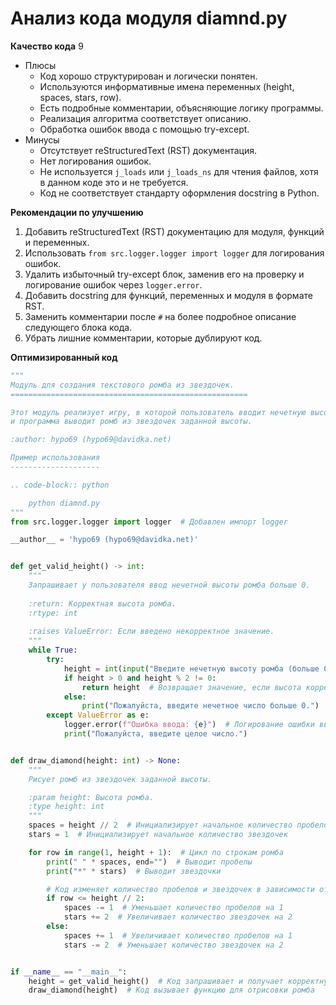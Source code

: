 # Анализ кода модуля diamnd.py

**Качество кода**
9
-  Плюсы
     - Код хорошо структурирован и логически понятен.
     - Используются информативные имена переменных (height, spaces, stars, row).
     - Есть подробные комментарии, объясняющие логику программы.
     - Реализация алгоритма соответствует описанию.
     - Обработка ошибок ввода с помощью try-except.
-  Минусы
    - Отсутствует reStructuredText (RST) документация.
    - Нет логирования ошибок.
    - Не используется `j_loads` или `j_loads_ns` для чтения файлов, хотя в данном коде это и не требуется.
    - Код не соответствует стандарту оформления docstring в Python.

**Рекомендации по улучшению**
1.  Добавить reStructuredText (RST) документацию для модуля, функций и переменных.
2.  Использовать `from src.logger.logger import logger` для логирования ошибок.
3.  Удалить избыточный try-except блок, заменив его на проверку и логирование ошибок через `logger.error`.
4.  Добавить docstring для функций, переменных и модуля в формате RST.
5.  Заменить комментарии после `#` на более подробное описание следующего блока кода.
6.  Убрать  лишние комментарии, которые дублируют код.

**Оптимизированный код**
```python
"""
Модуль для создания текстового ромба из звездочек.
=====================================================

Этот модуль реализует игру, в которой пользователь вводит нечетную высоту,
и программа выводит ромб из звездочек заданной высоты.

:author: hypo69 (hypo69@davidka.net)

Пример использования
--------------------

.. code-block:: python

    python diamnd.py
"""
from src.logger.logger import logger  # Добавлен импорт logger

__author__ = 'hypo69 (hypo69@davidka.net)'


def get_valid_height() -> int:
    """
    Запрашивает у пользователя ввод нечетной высоты ромба больше 0.
    
    :return: Корректная высота ромба.
    :rtype: int
    
    :raises ValueError: Если введено некорректное значение.
    """
    while True:
        try:
            height = int(input("Введите нечетную высоту ромба (больше 0): "))
            if height > 0 and height % 2 != 0:
                return height  # Возвращает значение, если высота корректна
            else:
                print("Пожалуйста, введите нечетное число больше 0.")
        except ValueError as e:
            logger.error(f"Ошибка ввода: {e}")  # Логирование ошибки ввода
            print("Пожалуйста, введите целое число.")


def draw_diamond(height: int) -> None:
    """
    Рисует ромб из звездочек заданной высоты.

    :param height: Высота ромба.
    :type height: int
    """
    spaces = height // 2  # Инициализирует начальное количество пробелов
    stars = 1  # Инициализирует начальное количество звездочек

    for row in range(1, height + 1):  # Цикл по строкам ромба
        print(" " * spaces, end="")  # Выводит пробелы
        print("*" * stars)  # Выводит звездочки

        # Код изменяет количество пробелов и звездочек в зависимости от текущей строки
        if row <= height // 2:
            spaces -= 1  # Уменьшает количество пробелов на 1
            stars += 2  # Увеличивает количество звездочек на 2
        else:
            spaces += 1  # Увеличивает количество пробелов на 1
            stars -= 2  # Уменьшает количество звездочек на 2


if __name__ == "__main__":
    height = get_valid_height()  # Код запрашивает и получает корректную высоту ромба
    draw_diamond(height)  # Код вызывает функцию для отрисовки ромба

```